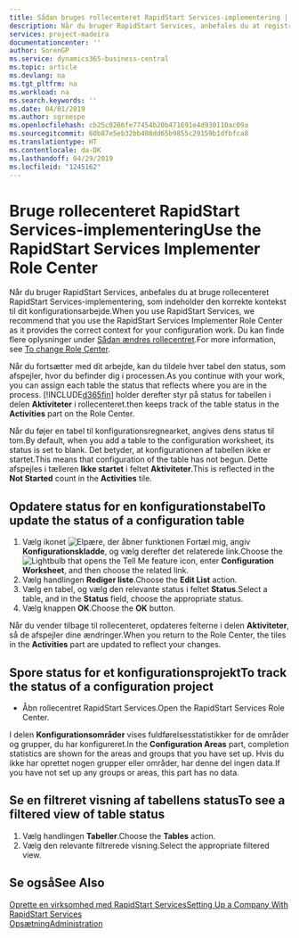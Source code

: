 ```yaml
---
title: Sådan bruges rollecenteret RapidStart Services-implementering | Microsoft Docs
description: Når du bruger RapidStart Services, anbefales du at registrere dit arbejde og bruge rollecenteret RapidStart Services-implementering, som indeholder den korrekte kontekst til dit konfigurationsarbejde.
services: project-madeira
documentationcenter: ''
author: SorenGP
ms.service: dynamics365-business-central
ms.topic: article
ms.devlang: na
ms.tgt_pltfrm: na
ms.workload: na
ms.search.keywords: ''
ms.date: 04/01/2019
ms.author: sgroespe
ms.openlocfilehash: cb25c0266fe77454b20b471691e4d930110ac09a
ms.sourcegitcommit: 60b87e5eb32bb408dd65b9855c29159b1dfbfca8
ms.translationtype: HT
ms.contentlocale: da-DK
ms.lasthandoff: 04/29/2019
ms.locfileid: "1245162"
---
```

# <a name="use-the-rapidstart-services-implementer-role-center"></a><span data-ttu-id="01d51-103">Bruge rollecenteret RapidStart Services-implementering</span><span class="sxs-lookup"><span data-stu-id="01d51-103">Use the RapidStart Services Implementer Role Center</span></span>
<span data-ttu-id="01d51-104">Når du bruger RapidStart Services, anbefales du at bruge rollecenteret RapidStart Services-implementering, som indeholder den korrekte kontekst til dit konfigurationsarbejde.</span><span class="sxs-lookup"><span data-stu-id="01d51-104">When you use RapidStart Services, we recommend that you use the RapidStart Services Implementer Role Center as it provides the correct context for your configuration work.</span></span> <span data-ttu-id="01d51-105">Du kan finde flere oplysninger under [Sådan ændres rollecentret](ui-change-basic-settings.md#to-change-role-center).</span><span class="sxs-lookup"><span data-stu-id="01d51-105">For more information, see [To change Role Center](ui-change-basic-settings.md#to-change-role-center).</span></span>

<span data-ttu-id="01d51-106">Når du fortsætter med dit arbejde, kan du tildele hver tabel den status, som afspejler, hvor du befinder dig i processen.</span><span class="sxs-lookup"><span data-stu-id="01d51-106">As you continue with your work, you can assign each table the status that reflects where you are in the process.</span></span> [!INCLUDE[d365fin](includes/d365fin_md.md)] <span data-ttu-id="01d51-107">holder derefter styr på status for tabellen i delen **Aktiviteter** i rollecenteret.</span><span class="sxs-lookup"><span data-stu-id="01d51-107">then keeps track of the table status in the **Activities** part on the Role Center.</span></span>  

<span data-ttu-id="01d51-108">Når du føjer en tabel til konfigurationsregnearket, angives dens status til tom.</span><span class="sxs-lookup"><span data-stu-id="01d51-108">By default, when you add a table to the configuration worksheet, its status is set to blank.</span></span> <span data-ttu-id="01d51-109">Det betyder, at konfigurationen af tabellen ikke er startet.</span><span class="sxs-lookup"><span data-stu-id="01d51-109">This means that configuration of the table has not begun.</span></span> <span data-ttu-id="01d51-110">Dette afspejles i tælleren **Ikke startet** i feltet **Aktiviteter**.</span><span class="sxs-lookup"><span data-stu-id="01d51-110">This is reflected in the **Not Started** count in the **Activities** tile.</span></span>  

## <a name="to-update-the-status-of-a-configuration-table"></a><span data-ttu-id="01d51-111">Opdatere status for en konfigurationstabel</span><span class="sxs-lookup"><span data-stu-id="01d51-111">To update the status of a configuration table</span></span>  
1.  <span data-ttu-id="01d51-112">Vælg ikonet ![Elpære, der åbner funktionen Fortæl mig](media/ui-search/search_small.png "Fortæl mig, hvad du vil foretage dig"), angiv **Konfigurationskladde**, og vælg derefter det relaterede link.</span><span class="sxs-lookup"><span data-stu-id="01d51-112">Choose the ![Lightbulb that opens the Tell Me feature](media/ui-search/search_small.png "Tell me what you want to do") icon, enter **Configuration Worksheet**, and then choose the related link.</span></span>  
2.  <span data-ttu-id="01d51-113">Vælg handlingen **Rediger liste**.</span><span class="sxs-lookup"><span data-stu-id="01d51-113">Choose the **Edit List** action.</span></span>  
3.  <span data-ttu-id="01d51-114">Vælg en tabel, og vælg den relevante status i feltet **Status**.</span><span class="sxs-lookup"><span data-stu-id="01d51-114">Select a table, and in the **Status** field, choose the appropriate status.</span></span>  
4.  <span data-ttu-id="01d51-115">Vælg knappen **OK**.</span><span class="sxs-lookup"><span data-stu-id="01d51-115">Choose the **OK** button.</span></span>  

<span data-ttu-id="01d51-116">Når du vender tilbage til rollecenteret, opdateres felterne i delen **Aktiviteter**, så de afspejler dine ændringer.</span><span class="sxs-lookup"><span data-stu-id="01d51-116">When you return to the Role Center, the tiles in the **Activities** part are updated to reflect your changes.</span></span>  

## <a name="to-track-the-status-of-a-configuration-project"></a><span data-ttu-id="01d51-117">Spore status for et konfigurationsprojekt</span><span class="sxs-lookup"><span data-stu-id="01d51-117">To track the status of a configuration project</span></span>  
- <span data-ttu-id="01d51-118">Åbn rollecentret RapidStart Services.</span><span class="sxs-lookup"><span data-stu-id="01d51-118">Open the RapidStart Services Role Center.</span></span>  

<span data-ttu-id="01d51-119">I delen **Konfigurationsområder** vises fuldførelsesstatistikker for de områder og grupper, du har konfigureret.</span><span class="sxs-lookup"><span data-stu-id="01d51-119">In the **Configuration Areas** part, completion statistics are shown for the areas and groups that you have set up.</span></span> <span data-ttu-id="01d51-120">Hvis du ikke har oprettet nogen grupper eller områder, har denne del ingen data.</span><span class="sxs-lookup"><span data-stu-id="01d51-120">If you have not set up any groups or areas, this part has no data.</span></span>  

## <a name="to-see-a-filtered-view-of-table-status"></a><span data-ttu-id="01d51-121">Se en filtreret visning af tabellens status</span><span class="sxs-lookup"><span data-stu-id="01d51-121">To see a filtered view of table status</span></span>  
1. <span data-ttu-id="01d51-122">Vælg handlingen **Tabeller**.</span><span class="sxs-lookup"><span data-stu-id="01d51-122">Choose the **Tables** action.</span></span>  
2. <span data-ttu-id="01d51-123">Vælg den relevante filtrerede visning.</span><span class="sxs-lookup"><span data-stu-id="01d51-123">Select the appropriate filtered view.</span></span>  

## <a name="see-also"></a><span data-ttu-id="01d51-124">Se også</span><span class="sxs-lookup"><span data-stu-id="01d51-124">See Also</span></span>  
[<span data-ttu-id="01d51-125">Oprette en virksomhed med RapidStart Services</span><span class="sxs-lookup"><span data-stu-id="01d51-125">Setting Up a Company With RapidStart Services</span></span>](admin-set-up-a-company-with-rapidstart.md)  
[<span data-ttu-id="01d51-126">Opsætning</span><span class="sxs-lookup"><span data-stu-id="01d51-126">Administration</span></span>](admin-setup-and-administration.md)
